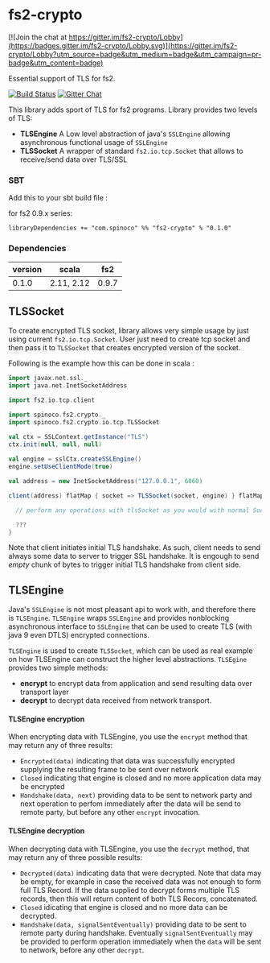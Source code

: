 # fs2-crypto

[![Join the chat at https://gitter.im/fs2-crypto/Lobby](https://badges.gitter.im/fs2-crypto/Lobby.svg)](https://gitter.im/fs2-crypto/Lobby?utm_source=badge&utm_medium=badge&utm_campaign=pr-badge&utm_content=badge)

Essential support of TLS for fs2. 


[![Build Status](https://travis-ci.org/Spinoco/fs2-crypto.svg?branch=series/0.1)](https://travis-ci.org/Spinoco/fs2-crypto)
[![Gitter Chat](https://badges.gitter.im/functional-streams-for-scala/fs2.svg)](https://gitter.im/fs2-crypto/Lobby)

This library adds sport of TLS for  fs2 programs. Library provides two levels of TLS: 

 - **TLSEngine** A Low level abstraction of java's `SSLEngine` allowing asynchronous functional usage of `SSLEngine`
 - **TLSSocket** A wrapper of standard `fs2.io.tcp.Socket` that allows to receive/send data over TLS/SSL
 
### SBT

Add this to your sbt build file :

for fs2 0.9.x series:

```
libraryDependencies += "com.spinoco" %% "fs2-crypto" % "0.1.0"
```

### Dependencies

version  |    scala  |   fs2   
---------|-----------|--------- 
0.1.0    | 2.11, 2.12| 0.9.7    
 
 
## TLSSocket

To create encrypted TLS socket, library allows very simple usage by just using current `fs2.io.tcp.Socket`. 
User just need to create tcp socket and then pass it to `TLSSocket` that creates encrypted version of the socket.

Following is the example how this can be done in scala : 

```scala
import javax.net.ssl._
import java.net.InetSocketAddress

import fs2.io.tcp.client

import spinoco.fs2.crypto._
import spinoco.fs2.crypto.io.tcp.TLSSocket

val ctx = SSLContext.getInstance("TLS")
ctx.init(null, null, null)
    
val engine = sslCtx.createSSLEngine()
engine.setUseClientMode(true) 

val address = new InetSocketAddress("127.0.0.1", 6060)

client(address) flatMap { socket => TLSSocket(socket, engine) } flatMap { tlsSocket =>

  // perform any operations with tlsSocket as you would with normal Socket. 

  ???   
}

```

Note that client initiates initial TLS handshake. As such, client needs to send always some data to server
to trigger SSL handshake. It is engough to send _empty_ chunk of bytes to trigger initial TLS handshake from client side. 

## TLSEngine

Java's `SSLEngine` is not most pleasant api to work with, and therefore there is `TLSEngine`. `TLSEngine` wraps `SSLEngine` and
provides nonblocking asynchronous interface to `SSLEngine` that can be used to create TLS (with java 9 even DTLS) encrypted 
connections. 

`TLSEngine` is used to create `TLSSocket`, which can be used as real example on how TLSEngine can construct the 
higher level abstractions. `TLSEgine` provides two simple methods: 

- **encrypt** to encrypt data from application and send resulting data over transport layer
- **decrypt** to decrypt data received from network transport. 

#### TLSEngine encryption 

When encrypting data with TLSEngine, you use the `encrypt` method that may return any of three results: 
 
 - `Encrypted(data)` indicating that data was successfully encrypted supplying the resulting frame to be sent over network
 - `Closed` indicating that engine is closed and no more application data may be encrypted 
 - `Handshake(data, next)` providing data to be sent to network party and next operation to perfom immediately after the data will 
 be send to remote party, but before any other `encrypt` invocation. 
 
 #### TLSEngine decryption
 
 When decrypting data with TLSEngine, you use the `decrypt` method, that may return any of three possible results: 
 
 - `Decrypted(data)` indicating data that were decrypted. Note that data may be empty, for example in case the received 
 data was not enough to form full TLS Record. If the data supplied to decrypt forms multiple TLS records, then this 
 will return content of both TLS Recors, concatenated. 
 - `Closed` idicating that engine is closed and no more data can be decrypted. 
 - `Handshake(data, signalSentEventually)` providing data to be sent to remote party during handshake. Eventually `signalSentEventually`
 may be provided to perform operation immediately when the `data` will be sent to network, before any other `decrypt`.  
  
 
 
